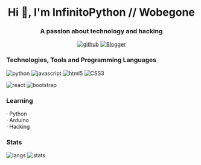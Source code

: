 <h1 align="center">Hi 👋, I'm InfinitoPython // Wobegone</h1>
<h3 align="center">A passion about technology and hacking</h3>

<p align="center">
  <a href="#"><img src="https://img.shields.io/badge/GitHub-100000?style=for-the-badge&logo=github&logoColor=white" alt="github"></a>
  <a href="https://infinitopython.blogspot.com"><img src="https://img.shields.io/badge/Blogger-0077B5?style=for-the-badge&logo=blogger&logoColor=white" alt="Blogger"></a>

</p>

<h3 align="left">Technologies, Tools and Programming Languages</h3>
<p align="left">
<img src="https://img.shields.io/badge/Python-3776AB?style=for-the-badge&logo=python&logoColor=white" alt="python">
<img src="https://img.shields.io/badge/JavaScript-F7DF1E?style=for-the-badge&logo=javascript&logoColor=black" alt="javascript">
<img src="https://img.shields.io/badge/HTML5-E34F26?style=for-the-badge&logo=html5&logoColor=white" alt="html5">
<img src="https://img.shields.io/badge/CSS3-1572B6?style=for-the-badge&logo=css3&logoColor=white" alt="CSS3">
</p>

<p align="left">
<img src="https://img.shields.io/badge/React-20232A?style=for-the-badge&logo=react&logoColor=61DAFB" alt="react">
<img src="https://img.shields.io/badge/Bootstrap-563D7C?style=for-the-badge&logo=bootstrap&logoColor=white" alt="bootstrap">

</p>

<h3 align="left">Learning</h3>
<p>
	· Python<br>
	· Arduino<br>
	· Hacking<br> 
</p>

<h3>Stats</h3>
<p>
<img src="https://github-readme-stats.vercel.app/api/top-langs/?username=wobegone&theme=cobalt" alt="langs">
<img src="https://github-readme-stats.vercel.app/api?username=wobegone&show_icons=true&theme=cobalt" alt="stats">
</p>
